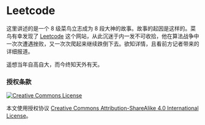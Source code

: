 # Leetcode

这里讲述的是一个 8 级菜鸟立志成为 8 段大神的故事。故事的起因是这样的。菜鸟有幸发现了 [Leetcode](http://leetcode.com/) 这个网站，从此沉迷于内一发不可收拾，他在算法战争中一次次遭遇挫败，又一次次爬起来继续跌倒下去。欲知详情，且看前方记者带来的详细报道。

遥想当年自高自大，而今终知天外有天。

### 授权条款

[![Creative Commons License](https://i.creativecommons.org/l/by-sa/4.0/88x31.png)](http://creativecommons.org/licenses/by-sa/4.0/)

本文使用授权协议 [Creative Commons Attribution-ShareAlike 4.0 International License](http://creativecommons.org/licenses/by-sa/4.0/deed.zh)。
